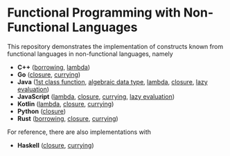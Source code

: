 # Functional Programming with Non-Functional Languages
This repository demonstrates the implementation of constructs known from functional languages
in non-functional languages, namely
* **C++** ([borrowing](./cpp/src/unique_ptr.cpp), [lambda](./cpp/src/lambda.cpp))
* **Go** ([closure](./golang/src/closure.go), [currying](./golang/src/currying.go))
* **Java** ([1st class function](./java/src/Function.java), [algebraic data type](./java/src/Algebraic.java), [lambda](./java/src/Lambda.java), [closure](./java/src/Closure.java), [lazy evaluation](./java/src/Lazy.java)) 
* **JavaScript** ([lambda](./node/src/lambda.js), [closure](./node/src/closure.js), [currying](./node/src/currying.js), [lazy evaluation](./node/src/lazy.js))
* **Kotlin** ([lambda](./kotlin/src/Lambda.kt), [closure](./kotlin/src/Closure.kt), [currying](./kotlin/src/Currying.kt))
* **Python** ([closure](./python/src/closure.py))
* **Rust** ([borrowing](./rust/src/borrowing.rs), [closure](./rust/src/closure.rs), [currying](./rust/src/currying.rs))

For reference, there are also implementations with
* **Haskell** ([closure](./haskell/src/Closure.hs), [currying](./haskell/src/Currying.hs))
